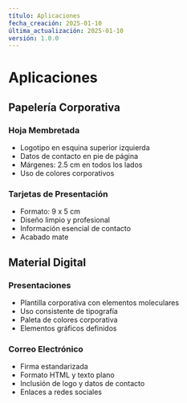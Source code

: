 ```yaml
---
título: Aplicaciones
fecha_creación: 2025-01-10
última_actualización: 2025-01-10
versión: 1.0.0
---
```


# Aplicaciones

## Papelería Corporativa

### Hoja Membretada

- Logotipo en esquina superior izquierda
- Datos de contacto en pie de página
- Márgenes: 2.5 cm en todos los lados
- Uso de colores corporativos

### Tarjetas de Presentación

- Formato: 9 x 5 cm
- Diseño limpio y profesional
- Información esencial de contacto
- Acabado mate

## Material Digital

### Presentaciones

- Plantilla corporativa con elementos moleculares
- Uso consistente de tipografía
- Paleta de colores corporativa
- Elementos gráficos definidos

### Correo Electrónico

- Firma estandarizada
- Formato HTML y texto plano
- Inclusión de logo y datos de contacto
- Enlaces a redes sociales